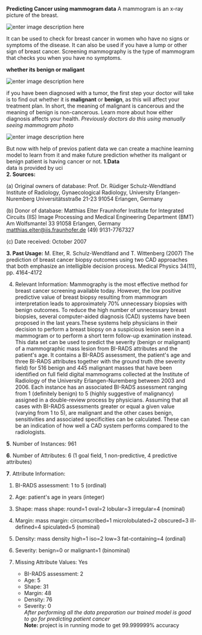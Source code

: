 ﻿**Predicting Cancer using mammogram data**
A mammogram is an x-ray picture of the breast. 

![enter image description here](https://s3-us-west-2.amazonaws.com/utsw-patientcare-web-production/original_images/blog_oct_19_2017_3d-mammogram-texas-insurance-2.jpg)

It can be used to check for breast cancer in women who have no signs or symptoms of the disease. It can also be used if you have a lump or other sign of breast cancer. Screening mammography is the type of mammogram that checks you when you have no symptoms.

 **whether its benign or maligant**
 
![enter image description here](https://www.researchgate.net/profile/Victor_Navarro11/publication/284165798/figure/fig1/AS:297312892014592@1447896325068/Examples-of-benign-left-and-malignant-right-masses-in-mammograms-Subsequent-biopsy.png)

if you have been diagnosed with a tumor, the first step your doctor will take is to find out whether it is **malignant** or **benign**, as this will affect your treatment plan. In short, the meaning of malignant is cancerous and the meaning of benign is non-cancerous. Learn more about how either diagnosis affects your health.
*Previously doctors do this using manually seeing mammogram photo*


![enter image description here](https://einsteinperspectives.com/wp-content/uploads/2016/11/doctor-copout.jpg)


But now with help of previos patient data we can create a machine learning model to learn from it and make future prediction whether its maligant or benign
patient is having cancer or not.
**1.Data**        
data is provided by uci                          
**2. Sources:**

   (a) Original owners of database:
        Prof. Dr. Rüdiger Schulz-Wendtland
        Institute of Radiology, Gynaecological Radiology, University Erlangen-Nuremberg
        Universitätsstraße 21-23
        91054 Erlangen, Germany
        
   (b) Donor of database:
        Matthias Elter
        Fraunhofer Institute for Integrated Circuits (IIS)
        Image Processing and Medical Engineering Department (BMT) 
        Am Wolfsmantel 33
        91058 Erlangen, Germany
        matthias.elter@iis.fraunhofer.de
        (49) 9131-7767327 
        
   (c) Date received: October 2007
 
**3. Past Usage:**
    M. Elter, R. Schulz-Wendtland and T. Wittenberg (2007)
    The prediction of breast cancer biopsy outcomes using two CAD approaches that both emphasize an intelligible decision process.
    Medical Physics 34(11), pp. 4164-4172

4. Relevant Information:
    Mammography is the most effective method for breast cancer screening
    available today. However, the low positive predictive value of breast
    biopsy resulting from mammogram interpretation leads to approximately
    70% unnecessary biopsies with benign outcomes. To reduce the high
    number of unnecessary breast biopsies, several computer-aided diagnosis
    (CAD) systems have been proposed in the last years.These systems
    help physicians in their decision to perform a breast biopsy on a suspicious
    lesion seen in a mammogram or to perform a short term follow-up
    examination instead.
    This data set can be used to predict the severity (benign or malignant)
    of a mammographic mass lesion from BI-RADS attributes and the patient's age.
    It contains a BI-RADS assessment, the patient's age and three BI-RADS attributes
    together with the ground truth (the severity field) for 516 benign and
    445 malignant masses that have been identified on full field digital mammograms
    collected at the Institute of Radiology of the
    University Erlangen-Nuremberg between 2003 and 2006.
    Each instance has an associated BI-RADS assessment ranging from 1 (definitely benign)
    to 5 (highly suggestive of malignancy) assigned in a double-review process by
    physicians. Assuming that all cases with BI-RADS assessments greater or equal
    a given value (varying from 1 to 5), are malignant and the other cases benign,
    sensitivities and associated specificities can be calculated. These can be an
    indication of how well a CAD system performs compared to the radiologists.

**5**. Number of Instances: 961

**6**. Number of Attributes: 6 (1 goal field, 1 non-predictive, 4 predictive attributes)

**7**. Attribute Information:
   1. BI-RADS assessment: 1 to 5 (ordinal)  
   2. Age: patient's age in years (integer)
   3. Shape: mass shape: round=1 oval=2 lobular=3 irregular=4 (nominal)
   4. Margin: mass margin: circumscribed=1 microlobulated=2 obscured=3 ill-defined=4 spiculated=5 (nominal)
   5. Density: mass density high=1 iso=2 low=3 fat-containing=4 (ordinal)
   6. Severity: benign=0 or malignant=1 (binominal)

8. Missing Attribute Values: Yes
    - BI-RADS assessment:    2
    - Age:                   5
    - Shape:                31
    - Margin:               48
    - Density:              76
    - Severity:              0                                                     
    *After performing all the data preparation our trained model is good to go for predicting patient cancer*                                           
    **Note:** project is in running mode to get 99.999999% accuracy
